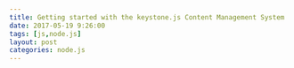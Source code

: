 ```yaml
---
title: Getting started with the keystone.js Content Management System
date: 2017-05-19 9:26:00
tags: [js,node.js]
layout: post
categories: node.js
---
```


<!-- more -->

